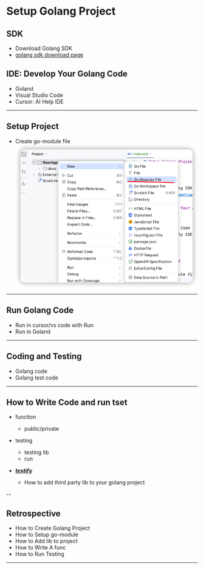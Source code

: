 # Setup Golang Project

## SDK

- Download Golang SDK
- [golang sdk download page](https://go.dev/dl/)

## IDE: Develop Your Golang Code

- Goland
- Visual Studio Code
- Cursor: AI Help IDE

---

## Setup Project

- Create go-module file
![img.png](go-module.png)

---

## Run Golang Code

- Run in cursor/vs code with Run 
- Run in Goland

---

## Coding and Testing

- Golang code
- Golang test code

---

## How to Write Code and run tset

- function
  - public/private 
- testing
  - testing lib
  - run

- ***[testify](https://github.com/stretchr/testify)***
  - How to add third party lib to your golang project

-- 

## Retrospective

- How to Create Golang Project
- How to Setup go-module
- How to Add lib to project
- How to Write A func 
- How to Run Testing

---


